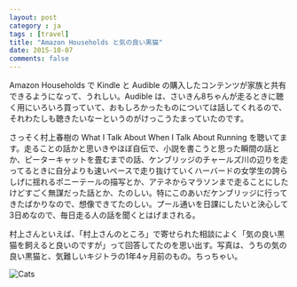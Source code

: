 ```yaml
---
layout: post
category : ja
tags : [travel]
title: "Amazon Households と気の良い黒猫"
date: 2015-10-07
comments: false
---
```


Amazon Households で Kindle と Audible の購入したコンテンツが家族と共有できるようになって、うれしい。Audible は、さいきん8ちゃんが走るときに聴く用にいろいろ買っていて、おもしろかったものについては話してくれるので、それわたしも聴きたいなーというのがけっこうたまっていたのです。

さっそく村上春樹の What I Talk About When I Talk About Running を聴いてます。走ることの話かと思いきやほぼ自伝で、小説を書こうと思った瞬間の話とか、ピーターキャットを畳むまでの話、ケンブリッジのチャールズ川の辺りを走ってるときに自分よりも速いペースで走り抜けていくハーバードの女学生の誇らしげに揺れるポニーテールの描写とか、アテネからマラソンまで走ることにしたけどすごく無謀だった話とか、たのしい。特にこのあいだケンブリッジに行ってきたばかりなので、想像できてたのしい。プール通いを日課にしたいと決心して3日めなので、毎日走る人の話を聞くとはげまされる。

村上さんといえば、「村上さんのところ」で寄せられた相談によく「気の良い黒猫を飼えると良いのですが」って回答してたのを思い出す。写真は、うちの気の良い黒猫と、気難しいキジトラの1年4ヶ月前のもの。ちっちゃい。

![Cats](https://lh3.googleusercontent.com/1dh4TNWb7r1LFT_8EGHMC4WSnPdlmO0hK_JxySY0bsyD=w1200-h900-p-no)